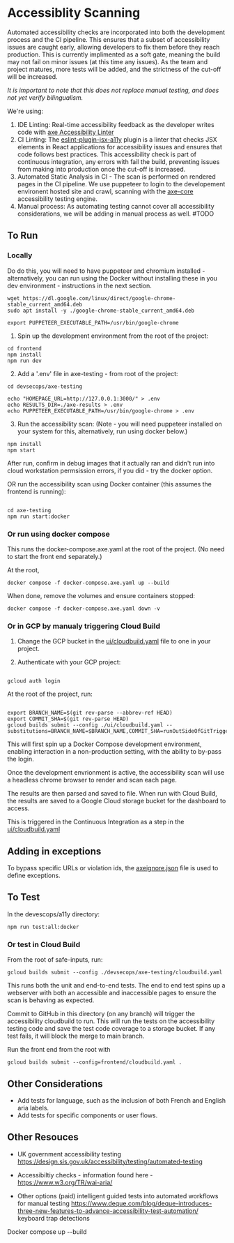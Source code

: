 # Accessiblity Scanning

Automated accessibility checks are incorporated into both the development process and the CI pipeline. This ensures that a subset of accessibility issues are caught early, allowing developers to fix them before they reach production. This is currently implimented as a soft gate, meaning the build may not fail on minor issues (at this time any issues). As the team and project matures, more tests will be added, and the strictness of the cut-off will be increased.

_It is important to note that this does not replace manual testing, and does not yet verify bilingualism._

We're using:

1. IDE Linting: Real-time accessibility feedback as the developer writes code with [axe Accessibility Linter](https://marketplace.visualstudio.com/items?itemName=deque-systems.vscode-axe-linter)
2. CI Linting: The [eslint-plugin-jsx-a11y](https://www.npmjs.com/package/eslint-plugin-jsx-a11y) plugin is a linter that checks JSX elements in React applications for accessibility issues and ensures that code follows best practices. This accessibility check is part of continuous integration, any errors with fail the build, preventing issues from making into production once the cut-off is increased.
3. Automated Static Analysis in CI - The scan is performed on rendered pages in the CI pipeline. We use puppeteer to login to the developement environent hosted site and crawl, scanning with the [axe-core](https://github.com/dequelabs/axe-core) accessibility testing engine.
4. Manual process: As automating testing cannot cover all accessibility considerations, we will be adding in manual process as well. #TODO

## To Run

### Locally

Do do this, you will need to have puppeteer and chromium installed - alternatively, you can run using the Docker without installing these in you dev environment - instructions in the next section.

```
wget https://dl.google.com/linux/direct/google-chrome-stable_current_amd64.deb
sudo apt install -y ./google-chrome-stable_current_amd64.deb

export PUPPETEER_EXECUTABLE_PATH=/usr/bin/google-chrome
```

1. Spin up the development environment from the root of the project:

```
cd frontend
npm install
npm run dev
```

2. Add a '.env' file in axe-testing - from root of the project:

```
cd devsecops/axe-testing

echo "HOMEPAGE_URL=http://127.0.0.1:3000/" > .env
echo RESULTS_DIR=./axe-results > .env
echo PUPPETEER_EXECUTABLE_PATH=/usr/bin/google-chrome > .env
```

3. Run the accessibility scan:
   (Note - you will need puppeteer installed on your system for this, alternatively, run using docker below.)

```
npm install
npm start
```

After run, confirm in debug images that it actually ran and didn't run into cloud workstation permsission errors, if you did - try the docker option.

OR run the accessibility scan using Docker container (this assumes the frontend is running):

```

cd axe-testing
npm run start:docker

```

<!-- docker build -t axe-scan .

docker run --rm \
 -e HOMEPAGE_URL=https://3000-my-workstation.cluster-5sn52swtxneecwkdgwfk2ddxuo.cloudworkstations.dev \
axe-scan -->

### Or run using docker compose

This runs the docker-compose.axe.yaml at the root of the project. (No need to start the front end separately.)

At the root,

```
docker compose -f docker-compose.axe.yaml up --build
```

When done, remove the volumes and ensure containers stopped:

```
docker compose -f docker-compose.axe.yaml down -v
```

### Or in GCP by manualy triggering Cloud Build

1. Change the GCP bucket in the [ui/cloudbuild.yaml](../ui/cloudbuild.yaml) file to one in your project.

2. Authenticate with your GCP project:

```

gcloud auth login

```

At the root of the project, run:

```

export BRANCH_NAME=$(git rev-parse --abbrev-ref HEAD)
export COMMIT_SHA=$(git rev-parse HEAD)
gcloud builds submit --config ./ui/cloudbuild.yaml --substitutions=BRANCH_NAME=$BRANCH_NAME,COMMIT_SHA=runOutSideOfGitTrigger-$COMMIT_SHA

```

This will first spin up a Docker Compose development environment, enabling interaction in a non-production setting, with the ability to by-pass the login.

Once the development envrionment is active, the accessibility scan will use a headless chrome browser to render and scan each page.

The results are then parsed and saved to file. When run with Cloud Build, the results are saved to a Google Cloud storage bucket for the dashboard to access.

This is triggered in the Continuous Integration as a step in the [ui/cloudbuild.yaml](../../ui/cloudbuild.yaml)

## Adding in exceptions

To bypass specific URLs or violation ids, the [axeignore.json](./axeignore.json) file is used to define exceptions.

## To Test

In the devescops/a11y directory:

```
npm run test:all:docker
```

### Or test in Cloud Build

From the root of safe-inputs, run:

```
gcloud builds submit --config ./devsecops/axe-testing/cloudbuild.yaml
```

This runs both the unit and end-to-end tests. The end to end test spins up a webserver with both an accessible and inaccessible pages to ensure the scan is behaving as expected.

Commit to GitHub in this directory (on any branch) will trigger the accessibility cloudbuild to run. This will run the tests on the accessibility testing code and save the test code coverage to a storage bucket. If any test fails, it will block the merge to main branch.

Run the front end from the root with 

```
gcloud builds submit --config=frontend/cloudbuild.yaml .
```

## Other Considerations

- Add tests for language, such as the inclusion of both French and English aria labels.
- Add tests for specific components or user flows.

## Other Resouces

- UK government accessibility testing
  https://design.sis.gov.uk/accessibility/testing/automated-testing

- Accessibiltiy checks - information found here - https://www.w3.org/TR/wai-aria/

- Other options (paid) intelligent guided tests into automated workflows for manual testing
  https://www.deque.com/blog/deque-introduces-three-new-features-to-advance-accessibility-test-automation/
  keyboard trap detections

Docker compose up --build

